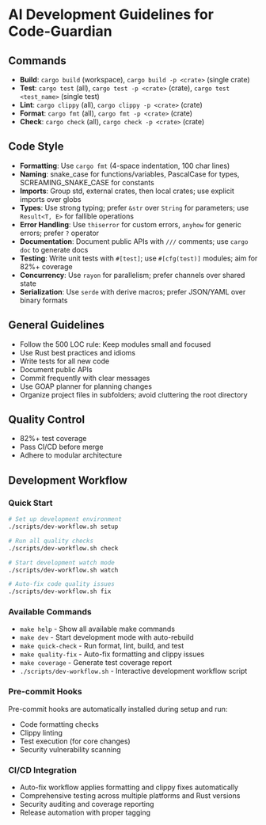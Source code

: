 # AI Development Guidelines for Code-Guardian

## Commands
- **Build**: `cargo build` (workspace), `cargo build -p <crate>` (single crate)
- **Test**: `cargo test` (all), `cargo test -p <crate>` (crate), `cargo test <test_name>` (single test)
- **Lint**: `cargo clippy` (all), `cargo clippy -p <crate>` (crate)
- **Format**: `cargo fmt` (all), `cargo fmt -p <crate>` (crate)
- **Check**: `cargo check` (all), `cargo check -p <crate>` (crate)

## Code Style
- **Formatting**: Use `cargo fmt` (4-space indentation, 100 char lines)
- **Naming**: snake_case for functions/variables, PascalCase for types, SCREAMING_SNAKE_CASE for constants
- **Imports**: Group std, external crates, then local crates; use explicit imports over globs
- **Types**: Use strong typing; prefer `&str` over `String` for parameters; use `Result<T, E>` for fallible operations
- **Error Handling**: Use `thiserror` for custom errors, `anyhow` for generic errors; prefer `?` operator
- **Documentation**: Document public APIs with `///` comments; use `cargo doc` to generate docs
- **Testing**: Write unit tests with `#[test]`; use `#[cfg(test)]` modules; aim for 82%+ coverage
- **Concurrency**: Use `rayon` for parallelism; prefer channels over shared state
- **Serialization**: Use `serde` with derive macros; prefer JSON/YAML over binary formats

## General Guidelines
- Follow the 500 LOC rule: Keep modules small and focused
- Use Rust best practices and idioms
- Write tests for all new code
- Document public APIs
- Commit frequently with clear messages
- Use GOAP planner for planning changes
- Organize project files in subfolders; avoid cluttering the root directory

## Quality Control
- 82%+ test coverage
- Pass CI/CD before merge
- Adhere to modular architecture

## Development Workflow

### Quick Start
```bash
# Set up development environment
./scripts/dev-workflow.sh setup

# Run all quality checks
./scripts/dev-workflow.sh check

# Start development watch mode
./scripts/dev-workflow.sh watch

# Auto-fix code quality issues
./scripts/dev-workflow.sh fix
```

### Available Commands
- `make help` - Show all available make commands
- `make dev` - Start development mode with auto-rebuild
- `make quick-check` - Run format, lint, build, and test
- `make quality-fix` - Auto-fix formatting and clippy issues
- `make coverage` - Generate test coverage report
- `./scripts/dev-workflow.sh` - Interactive development workflow script

### Pre-commit Hooks
Pre-commit hooks are automatically installed during setup and run:
- Code formatting checks
- Clippy linting
- Test execution (for core changes)
- Security vulnerability scanning

### CI/CD Integration
- Auto-fix workflow applies formatting and clippy fixes automatically
- Comprehensive testing across multiple platforms and Rust versions
- Security auditing and coverage reporting
- Release automation with proper tagging